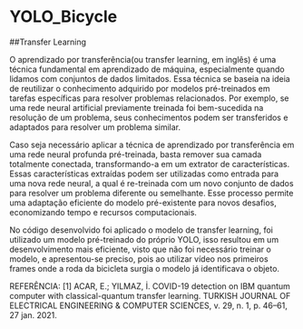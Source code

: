 # YOLO_Bicycle

##Transfer Learning

O aprendizado por transferência(ou transfer learning, em inglês) é uma técnica fundamental em aprendizado de máquina, especialmente quando lidamos com conjuntos de dados limitados. Essa técnica se baseia na ideia de reutilizar o conhecimento adquirido por modelos pré-treinados em tarefas específicas para resolver problemas relacionados. Por exemplo, se uma rede neural artificial previamente treinada foi bem-sucedida na resolução de um problema, seus conhecimentos podem ser transferidos e adaptados para resolver um problema similar.

Caso seja necessário aplicar a técnica de aprendizado por transferência em uma rede neural profunda pré-treinada, basta remover sua camada totalmente conectada, transformando-a em um extrator de características. Essas características extraídas podem ser utilizadas como entrada para uma nova rede neural, a qual é re-treinada com um novo conjunto de dados para resolver um problema diferente ou semelhante. Esse processo permite uma adaptação eficiente do modelo pré-existente para novos desafios, economizando tempo e recursos computacionais.

No código desenvolvido foi aplicado o modelo de transfer learning, foi utilizado um modelo pré-treinado do próprio YOLO, isso resultou em um desenvolvimento mais eficiente, visto que não foi necessário treinar o modelo, e apresentou-se preciso, pois ao utilizar vídeo nos primeiros frames onde a roda da bicicleta surgia o modelo já identificava o objeto.

REFERÊNCIA:
[1] ACAR, E.; YILMAZ, İ. COVID-19 detection on IBM quantum computer with classical-quantum transfer learning. TURKISH JOURNAL OF ELECTRICAL ENGINEERING & COMPUTER SCIENCES, v. 29, n. 1, p. 46–61, 27 jan. 2021.
